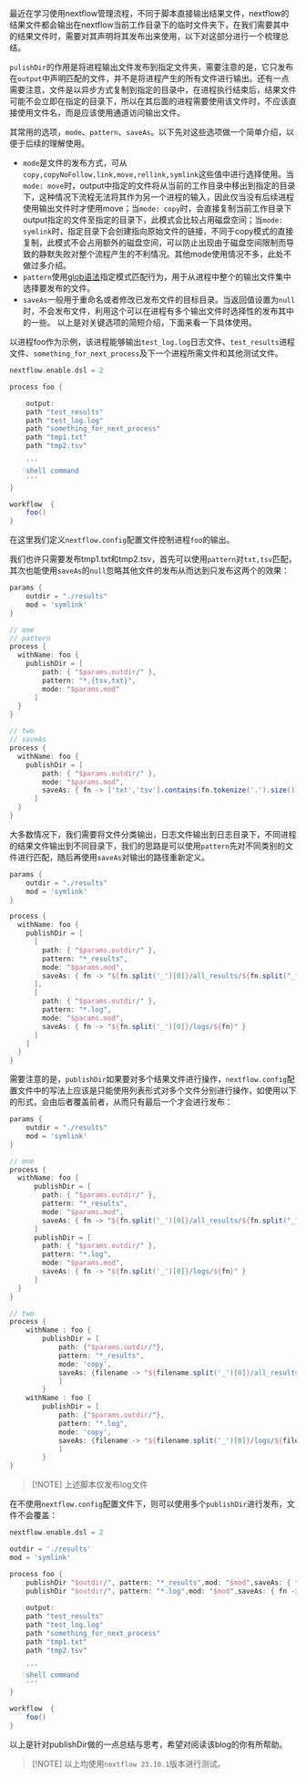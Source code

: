 最近在学习使用nextflow管理流程，不同于脚本直接输出结果文件，nextflow的结果文件都会输出在nextflow当前工作目录下的临时文件夹下，在我们需要其中的结果文件时，需要对其声明将其发布出来使用，以下对这部分进行一个梳理总结。

`pulishDir`的作用是将进程输出文件发布到指定文件夹，需要注意的是，它只发布在`output`中声明匹配的文件，并不是将进程产生的所有文件进行输出。还有一点需要注意，文件是以异步方式复制到指定的目录中，在进程执行结束后，结果文件可能不会立即在指定的目录下，所以在其后面的进程需要使用该文件时，不应该直接使用文件名，而是应该使用通道访问输出文件。

其常用的选项，`mode`、`pattern`、`saveAs`。以下先对这些选项做一个简单介绍，以便于后续的理解使用。

- `mode`是文件的发布方式，可从`copy,copyNoFollow,link,move,rellink,symlink`这些值中进行选择使用。当`mode: move`时，output中指定的文件将从当前的工作目录中移出到指定的目录下，这种情况下流程无法将其作为另一个进程的输入，因此仅当没有后续进程使用输出文件时才使用move；当`mode: copy`时，会直接复制当前工作目录下output指定的文件至指定的目录下，此模式会比较占用磁盘空间；当`mode: symlink`时，指定目录下会创建指向原始文件的链接，不同于copy模式的直接复制，此模式不会占用额外的磁盘空间，可以防止出现由于磁盘空间限制而导致的静默失败对整个流程产生的不利情况。其他mode使用情况不多，此处不做过多介绍。
- `pattern`使用[glob语法](https://docs.oracle.com/javase/tutorial/essential/io/fileOps.html#glob)指定模式匹配行为，用于从进程中整个的输出文件集中选择要发布的文件。
- `saveAs`一般用于重命名或者修改已发布文件的目标目录。当返回值设置为`null`时，不会发布文件，利用这个可以在进程有多个输出文件时选择性的发布其中的一些。
以上是对关键选项的简短介绍，下面来看一下具体使用。

以进程foo作为示例，该进程能够输出`test_log.log`日志文件、`test_results`进程文件、`something_for_next_process`及下一个进程所需文件和其他测试文件。

```groovy
nextflow.enable.dsl = 2

process foo {

    output:
    path "test_results"
    path "test_log.log"
    path "something_for_next_process"
    path "tmp1.txt"
    path "tmp2.tsv"

    '''
    shell command
    '''
}

workflow  {
    foo()
}
```

在这里我们定义`nextflow.config`配置文件控制进程`foo`的输出。

我们也许只需要发布tmp1.txt和tmp2.tsv，首先可以使用`pattern`对`txt,tsv`匹配，其次也能使用`saveAs`的`null`忽略其他文件的发布从而达到只发布这两个的效果：

```groovy
params {
    outdir = "./results"
    mod = 'symlink'
}

// one
// pattern
process {
  withName: foo {
    publishDir = [
        path: { "$params.outdir/" },
        pattern: "*.{tsv,txt}",
        mode: "$params.mod"
      ]
  }
}

// two
// saveAs
process {
  withName: foo {
    publishDir = [
        path: { "$params.outdir/" },
        mode: "$params.mod",
        saveAs: { fn -> ['txt','tsv'].contains(fn.tokenize('.').size() >1 ? fn.tokenize('.')[-1] : null) ? fn : null }
      ] 
  }
}
```

大多数情况下，我们需要将文件分类输出，日志文件输出到日志目录下，不同进程的结果文件输出到不同目录下，我们的思路是可以使用`pattern`先对不同类别的文件进行匹配，随后再使用`saveAs`对输出的路径重新定义。

```groovy
params {
    outdir = "./results"
    mod = 'symlink'
}

process {
  withName: foo {
    publishDir = [
      [
        path: { "$params.outdir/" },
        pattern: "*_results",
        mode: "$params.mod",
        saveAs: { fn -> "${fn.split('_')[0]}/all_results/${fn.split("_")[1]}" }
      ],
      [
        path: { "$params.outdir/" },
        pattern: "*.log",
        mode: "$params.mod",
        saveAs: { fn -> "${fn.split('_')[0]}/logs/${fn}" }
      ]
    ]
  }
}
```

需要注意的是，`publishDir`如果要对多个结果文件进行操作，`nextflow.config`配置文件中的写法上应该是只能使用列表形式对多个文件分别进行操作，如使用以下的形式，会由后者覆盖前者，从而只有最后一个才会进行发布：

```groovy
params {
    outdir = "./results"
    mod = 'symlink'
}

// one
process {
  withName: foo {
      publishDir = [
        path: { "$params.outdir/" },
        pattern: "*_results",
        mode: "$params.mod",
        saveAs: { fn -> "${fn.split('_')[0]}/all_results/${fn.split("_")[1]}" }
      ]
      publishDir = [
        path: { "$params.outdir/" },
        pattern: "*.log",
        mode: "$params.mod",
        saveAs: { fn -> "${fn.split('_')[0]}/logs/${fn}" }
      ]
  }
}

// two
process {
    withName : foo {
        publishDir = [
            path: {"$params.outdir/"},
            pattern: "*_results",
            mode: 'copy',
            saveAs: {filename -> "${filename.split('_')[0]}/all_results/${filename.split("_")[1]}"}
            ]
        }
    withName : foo {
        publishDir = [
            path: {"$params.outdir/"},
            pattern: "*.log",
            mode: 'copy',
            saveAs: {filename -> "${filename.split('_')[0]}/logs/${filename}"}
            ]
        }
}
```
> [!NOTE] 上述脚本仅发布log文件

在不使用`nextflow.config`配置文件下，则可以使用多个`publishDir`进行发布，文件不会覆盖：

```groovy
nextflow.enable.dsl = 2

outdir = './results'
mod = 'symlink'

process foo {
    publishDir "$outdir/", pattern: "*_results",mod: "$mod",saveAs: { fn -> "${fn.split('_')[0]}/all_results/${fn.split("_")[1]}" }
    publishDir "$outdir/", pattern: "*.log",mod: "$mod",saveAs: { fn -> "${fn.split('_')[0]}/logs/${fn}" }
    
    output:
    path "test_results"
    path "test_log.log"
    path "something_for_next_process"
    path "tmp1.txt"
    path "tmp2.tsv"

    '''
    shell command
    '''
}

workflow  {
    foo()
}
```
以上是针对publishDir做的一点总结与思考，希望对阅读该blog的你有所帮助。

> [!NOTE] 以上均使用`nextflow 23.10.1`版本进行测试。
